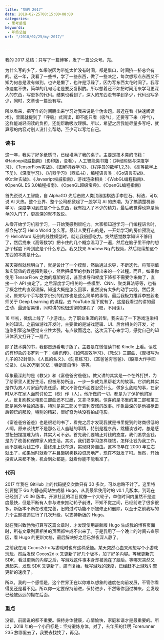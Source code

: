 ```yaml
---
title: "我的 2017"
date: 2018-02-25T00:15:00+08:00
categories:
 - 思考感悟
keywords:
 - 年终总结
url: "/2018/02/25/my-2017/"


---
```


我的 2017 总结：只写了一篇博客，发了一篇公众号。完。

为什么写的少了，如果说因为带娃太忙没有时间，都是借口，时间挤一挤总会有的。这一年，我看了一些书，学了一些东西，做了一些决定，每次想写点东西又不知为何总是没有做到。也许是懒了，也许是浮躁了，因为写东西太花时间了。我写作速度不快，简单的几句话老是要反复斟酌。所以想着还不如把时间用来学习更深入的东西，写更多的代码。结果也看到了，深入的东西没有学到多少，代码没写多少，同时，文章也一篇没有写。

所以看来，把写作的时间腾出来学习对我来说是个伪命题。最近在看《快速阅读术》，里面就提到了『呼吸』式阅读，即不能只看（吸气），还要写下来（呼气），这样能减轻阅读的负担，还能帮助吸收理解。所以，希望之后我能尽量多写吧，就算写的内容对别人没什么帮助，至少可以写给自己。

### 读书

这一年，我买了好多纸质书，已经堆满了我的桌子。主要是技术类的书籍：《Hadoop权威指南》（影印版，没看），人工智能类书籍：《神经网络与深度学习》、《TensorFlow实战》、《图解机器学习》、《程序员的数学1,2,3》、《高等数学上下册》、《深度学习》、《机器学习》（西瓜书），编程语言类：《Go语言实战》、《Kotlin实战》、《Javasript权威指南》，游戏渲染相关：《WebGL编程指南》、《OpenGL ES 3.0编程指南》、《OpenGL超级宝典》、《OpenGL编程指南》

首先说说人工智能，自 AlphaGO 先后击败人类顶级围棋选手李世石、柯洁，可以说 AI 大热。整个业界、整个公司都掀起了一股学习 AI 的热潮。为了搞清楚机器学习、深度学习到底是个什么东西，我有投入了不少的精力，最后我觉得也算是简单的入门了，更高深的就不敢说。

从零开始学习机器学习，一开始我感到很吃力。大家都知道学习一门编程语言时，都会先学习 Hello World 怎么写。最让人受打击的是，一开始学习的房价预测这个 HelloWord 级别的线性模型时，就让我倍感吃力。突然感觉数学知识不够用了，然后找来《高等数学》把卡住的几个概念温习了一遍，然后在脑子里不停的想那个梯度下降到底是个什么东西。我又找来 Andrew Ng 的视频，然后继续想这个东西的本质是什么。

某天突然就想明白了，就是设计了一个模型，然后通过求导，不断迭代，将预期值和实际值的误差降到最小，然后把模型的参数计算出来的一个过程。而且，如果你使用 TensorFlow 之类的框架的话，甚至求导和梯度下降都不需要你来做了，直接一个 API 搞定了。之后深度学习相关的一些模型、CNN、聚类算法等等，也有了概念性的直观理解。知道大概是怎么回事，虽然没有太多的动手实践。然后发现，原来写个手写数字识别的程序也是这么简单的事情。最后我极力推荐李宏毅老师关于 Deep Learning 的课程，去 YouTube 搜下就有了。这是我看过的讲的最生动、最通俗易懂，同时讲的也很透彻的课程了（嗯，不用谢）。

18 年初，微信上线了『小游戏』。为了职业生涯的转型，我突击了一下游戏渲染相关的知识。之前做游戏开发时，主要做的是游戏逻辑、UI、后台相关的开发，对渲染引擎这块感觉专业性太强，有点敬而远之。这次沉下心来学习，感觉自己的知识体系又打开了一扇门。

除了技术类的书，我都首选看电子版了。主要是在微信读书和 Kindle 上看。读过的有印象的书罗列一下：《腾讯传》、《如何高效学习》、《教父》三部曲、《摩根写为儿子的32封信》、《人民的名义》、《刻意练习》、《富爸爸穷爸爸》、《股票大作手回忆录》、《从20万到30亿：特朗普自传》 等等。

印象最深刻的是《教父》和《富爸爸穷爸爸》。教父讲的其实是一个在外打拼，为了给家里人更好生活，但被形势所迫，一步一步成为黑帮老大的故事。它讲的其实是作为男人对家庭的责任感。教父不管在外面要忍受什么，做多么危险的事，在家时从不在家人面前讨论工（砍）作（人）。他所做的一切，都是为了保护他的家人。反复刷教父电影三部曲还不过瘾，又拿书来刷。惊喜的是书里的第二部和第三部是另外单独的故事，特别是第二部关于吉利安诺的故事。印象最深的是他被枪击后顿悟的那段，特别的精彩，很好奇为啥没有拍成电影。

《富爸爸穷爸爸》也是很老的书了，看完之后才发现我就是书里提到的财商很低的人啊。原来谈钱并不是那么让人羞耻的事情，特别是程序员，跳槽谈钱时，总是感觉扭扭捏捏难为情，其实大可不必。首先我们要端正对钱的态度，我们追求金钱，是为了改善和保障家人的生活。其次，我们要学习怎样赚钱，怎样让钱为我工作，而不是我为钱工作，最终走上快车道，实现财务自由。这本书早在 2000 年左右就出了，如果当时就看了并且砸锅卖铁投资房地产，现在不就发了吗。当然，开始投资从来都不晚，机会到处都是，就看你能不能看准了。

### 代码

2017 年我在 GitHub 上的代码提交次数只有 30 多次，可以忽略不计了。这里特别要提下 Go 的静态网站生成器 Hugo，从我最早使用时的 v0.1 几版本，到现在已经到了 v0.36 版本。开源社区的项目就像一个大轮子，单位时间内虽然不是速度最快，但是不断有人参与进来推动轮子前进，不知不觉之间，已经前进了很多很多。新版本不断在改进完善，旧的过时功能不断被修正和删除，以至于之前我写的几个主题被迫进行了几次升级，以支持新版的 Hugo。

就在我兴致勃勃打算写这篇文章时，才发现使用最新版 Hugo 生成我的博客页面时，所有文章列表相关的页面都生成不出来了。于是我用了一个晚上的时间去查原因，看 Hugo 的更新文档，最后解决好之后已然夜深人静了。

之前我在用 Cocos2d-x 写游戏时也有这种感悟。某天突然心血来潮想写个小游戏玩玩，然后发现 Cocos2d-x 又更新了好几个版本，加了好多内容。等我更新完 SDK，看过更新的内容之后，写游戏这件事本身却被抛在了脑后。等哪天突然又想起来，发现 SDK 又更新了，周而复始。我写游戏的速度，已经赶不上游戏引擎更新的速度了。

所以，我的一个感悟是，这个世界正在以你难以想象的速度在向前发展，不管你看得见还是看不见。所以你一定要保持前进，保持进步，不然等你回过神来，会发现已经被远远的抛在后面。

### 重点

没错，前面说的都不重要。保持身体健康，心情愉快，家庭和谐才是最重要的。所以，2018 年的一个小目标是：坚持锻炼身体。对了，去年买的佳明 Forerunner 235 放哪里去了，我要去找找了，再见。
